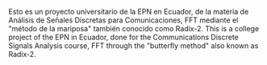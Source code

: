 Esto es un proyecto universitario de la EPN en Ecuador, de la materia de Análisis de Señales Discretas para Comunicaciones, FFT mediante el "método de la mariposa" también conocido como Radix-2.
This is a college project of the EPN in Ecuador, done for the Communications Discrete Signals Analysis course, FFT through the "butterfly method" also known as Radix-2.

